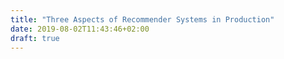 ```yaml
---
title: "Three Aspects of Recommender Systems in Production"
date: 2019-08-02T11:43:46+02:00
draft: true
---
```

